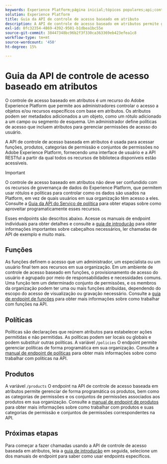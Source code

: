 ```yaml
---
keywords: Experience Platform;página inicial;tópicos populares;api;controle de acesso baseado em atributos;Controle de acesso baseado em atributos
solution: Experience Platform
title: Guia da API de controle de acesso baseado em atributo
description: A API de controle de acesso baseado em atributos permite gerenciar programaticamente funções e políticas de acesso no Adobe Experience Platform. Siga este manual para saber como executar operações importantes usando a API.
exl-id: 0fc32354-4869-4392-9501-b1dbea1bc55e
source-git-commit: 38447348bc96b2f3f330ca363369eb423efea1c8
workflow-type: tm+mt
source-wordcount: '450'
ht-degree: 15%

---
```


# Guia da API de controle de acesso baseado em atributos

O controle de acesso baseado em atributos é um recurso do Adobe Experience Platform que permite aos administradores controlar o acesso a objetos e/ou recursos específicos com base em atributos. Os atributos podem ser metadados adicionados a um objeto, como um rótulo adicionado a um campo ou segmento de esquema. Um administrador define políticas de acesso que incluem atributos para gerenciar permissões de acesso do usuário.

A API de controle de acesso baseada em atributos é usada para acessar funções, produtos, categorias de permissão e conjuntos de permissões no Adobe Experience Platform, fornecendo uma interface de usuário e a API RESTful a partir da qual todos os recursos de biblioteca disponíveis estão acessíveis.

>[!IMPORTANT]
>
>O controle de acesso baseado em atributos não deve ser confundido com os recursos de governança de dados do Experience Platform, que permitem usar rótulos e políticas para controlar como os dados são usados na Platform, em vez de quais usuários em sua organização têm acesso a eles. Consulte a [Guia da API do Serviço de política](../../../data-governance/api/overview.md) para obter etapas sobre como aproveitar programaticamente esses recursos.

Esses endpoints são descritos abaixo. Acesse os manuais de endpoint individuais para obter detalhes e consulte a [guia de introdução](./getting-started.md) para obter informações importantes sobre cabeçalhos necessários, ler chamadas de API de exemplo e muito mais.

## Funções

As funções definem o acesso que um administrador, um especialista ou um usuário final tem aos recursos em sua organização. Em um ambiente de controle de acesso baseado em funções, o provisionamento de acesso do usuário é agrupado por meio de responsabilidades e necessidades comuns. Uma função tem um determinado conjunto de permissões, e os membros da organização podem ter uma ou mais funções atribuídas, dependendo do escopo do acesso de visualização ou gravação necessário. Consulte a [guia de endpoint de funções](./roles.md) para obter mais informações sobre como trabalhar com funções na API.

## Políticas

Políticas são declarações que reúnem atributos para estabelecer ações permitidas e não permitidas. As políticas podem ser locais ou globais e podem substituir outras políticas. A variável `/policies` O endpoint permite gerenciar políticas de forma programática em sua organização. Consulte a [manual de endpoint de políticas](./policies.md) para obter mais informações sobre como trabalhar com políticas na API.

## Produtos

A variável `/products` O endpoint na API de controle de acesso baseada em atributos permite gerenciar de forma programática os produtos, bem como as categorias de permissões e os conjuntos de permissões associados aos produtos em sua organização. Consulte a [manual de endpoint de produtos](./products.md) para obter mais informações sobre como trabalhar com produtos e suas categorias de permissão e conjuntos de permissões correspondentes na API.

## Próximas etapas

Para começar a fazer chamadas usando a API de controle de acesso baseada em atributos, leia a [guia de introdução](./getting-started.md) em seguida, selecione um dos manuais de endpoint para saber como usar endpoints específicos.
